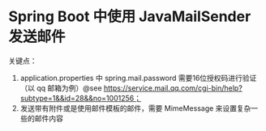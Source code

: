 # Spring Boot 中使用 JavaMailSender 发送邮件

关键点：
1. application.properties 中 spring.mail.password 需要16位授权码进行验证（以 qq 邮箱为例）@see https://service.mail.qq.com/cgi-bin/help?subtype=1&&id=28&&no=1001256；
2. 发送带有附件或是使用邮件模板的邮件，需要 MimeMessage 来设置复杂一些的邮件内容
